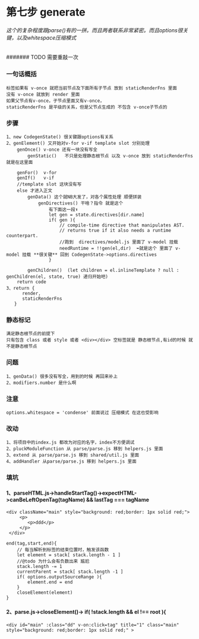 # 第七步 generate 

###### 这个的复杂程度跟parse()有的一拼。而且两者联系非常紧密。而且options很关键，以及whitespace压缩模式

####### TODO 需要重敲一次

### 一句话概括

    标签如果有 v-once 就把当前节点及下面所有子节点 放到 staticRenderFns 里面
    没有 v-once 就放到 render 里面
    如果父节点有v-once，子节点里面又有v-once，
    staticRenderFns 是平级的关系，但是父节点生成的 不包含 v-once子节点的

### 步骤

    1、new CodegenState() 很关键跟options有关系 
    2、genElement() 又开始对v-for v-if template slot 分别处理
        genOnce() v-once 还有一块没有写全
            genStatic()   不只是处理静态根节点 以及 v-once 放到 staticRenderFns 就是在这里面
            
        genFor()  v-for 
        genIf()   v-if
        //template slot 这块没有写
        else 才进入正文
            genData() 这个就NB大发了，对各个属性处理 顺便拼装
                genDirectives() 干啥？指令 就是这个
                    有下面这一段⬇️
                    let gen = state.directives[dir.name]
                    if( gen ){
                        // compile-time directive that manipulates AST.
                        // returns true if it also needs a runtime counterpart.
                        //跑到  directives/model.js 里面了 v-model 挂载
                        needRuntime = !!gen(el,dir)  ⬅️就是这个 里面了 v-model 挂载 **很关键** 回到 CodegenState->options.directives
                    }

            genChildren()  (let children = el.inlineTemplate ? null : genChildren(el, state, true) 递归开始吧)
        return code
    3、return {
          render,
          staticRenderFns
       }
    

### 静态标记
    
    满足静态根节点的前提下
    只有包含 class 或者 style 或者 <div></div> 空标签就是 静态根节点,有id的时候 就不是静态根节点
    
### 问题

    1、genData() 很多没有写全，用到的时候 再回来补上
    2、modifiers.number 是什么啊

### 注意

    options.whitespace = 'condense' 前面说过 压缩模式 在这也受影响
    

### 改动
    
    1、将项目中的index.js 都改为对应的名字，index不方便调试
    2、pluckModuleFunction 从 parse/parse.js 移到 helpers.js 里面
    3、extend 从 parse/parse.js 移到 shared/util.js 里面
    4、addHandler 从parse/parse.js 移到 helpers.js 里面 

### 填坑
#### 1、parseHTML.js->handleStartTag()->expectHTML->canBeLeftOpenTag(tagName) && lastTag === tagName
    <div className="main" style="background: red;border: 1px solid red;">
         <p>
            <p>ddd</p>
         </p>
     </div>

    end(tag,start,end){
        // 每当解析到标签的结束位置时，触发该函数
        let element = stack[ stack.length - 1 ]
        //@todo 为什么会有负数出来 尴尬
        stack.length -= 1
        currentParent = stack[ stack.length -1 ]
        if( options.outputSourceRange ){
            element.end = end
        }
        closeElement(element)
    }
#### 2、parse.js->closeElement()-> if( !stack.length && el !== root ){

    <div id="main" :class="dd" v-on:click=tag" title="1" class="main" style="background: red;border: 1px solid red;" >
    